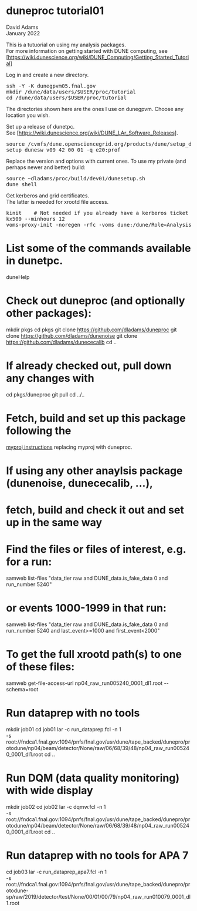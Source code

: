 # duneproc tutorial01

David Adams   
January 2022  
  
This is a tutuorial on using my analysis packages.  
For more information on getting started with DUNE computing, see
[https://wiki.dunescience.org/wiki/DUNE_Computing/Getting_Started_Tutorial]

Log in and create a new directory.
<pre>
ssh -Y -K dunegpvm05.fnal.gov
mkdir /dune/data/users/$USER/proc/tutorial
cd /dune/data/users/$USER/proc/tutorial
</pre>
The directories shown here are the ones I use on dunegpvm. Choose any location you wish.

Set up a release of dunetpc.  
See [https://wiki.dunescience.org/wiki/DUNE_LAr_Software_Releases].
<pre>
source /cvmfs/dune.opensciencegrid.org/products/dune/setup_dune.sh
setup dunesw v09_42_00_01 -q e20:prof
</pre>
Replace the version and options with current ones.
To use my private (and perhaps newer and better) build:
<pre>
source ~dladams/proc/build/dev01/dunesetup.sh 
dune shell
</pre>

Get kerberos and grid certificates.  
The latter is needed for xrootd file access.
<pre>
kinit    # Not needed if you already have a kerberos ticket
kx509 --minhours 12
voms-proxy-init -noregen -rfc -voms dune:/dune/Role=Analysis
</pre>

# List some of the commands available in dunetpc.
duneHelp

# Check out duneproc (and optionally other packages):
mkdir pkgs
cd pkgs
git clone https://github.com/dladams/duneproc
git clone https://github.com/dladams/dunenoise
git clone https://github.com/dladams/dunececalib
cd ..
# If already checked out, pull down any changes with
cd pkgs/duneproc
git pull
cd ../..

# Fetch, build and set up this package following the 
[myproj instructions](https://github.com/dladams/myproj/blob/master/README.md) 
replacing myproj with duneproc.

# If using any other anaylsis package (dunenoise, dunececalib, ...),
# fetch, build and check it out and set up in the same way

# Find the files or files of interest, e.g. for a run:
samweb list-files "data_tier raw and DUNE_data.is_fake_data 0 and run_number 5240"
# or events 1000-1999 in that run:
samweb list-files "data_tier raw and DUNE_data.is_fake_data 0 and run_number 5240 and last_event>=1000 and first_event<2000"

# To get the full xrootd path(s) to one of these files:
samweb get-file-access-url np04_raw_run005240_0001_dl1.root --schema=root

# Run dataprep with no tools
mkdir job01
cd job01
lar -c run_dataprep.fcl -n 1 \
    -s root://fndca1.fnal.gov:1094/pnfs/fnal.gov/usr/dune/tape_backed/dunepro/protodune/np04/beam/detector/None/raw/06/68/39/48/np04_raw_run005240_0001_dl1.root
cd ..

# Run DQM (data quality monitoring) with wide display
mkdir job02
cd job02
lar -c dqmw.fcl -n 1 \
    -s root://fndca1.fnal.gov:1094/pnfs/fnal.gov/usr/dune/tape_backed/dunepro/protodune/np04/beam/detector/None/raw/06/68/39/48/np04_raw_run005240_0001_dl1.root
cd ..

# Run dataprep with no tools for APA 7
cd job03
lar -c run_dataprep_apa7.fcl -n 1 \
    -s root://fndca1.fnal.gov:1094/pnfs/fnal.gov/usr/dune/tape_backed/dunepro/protodune-sp/raw/2019/detector/test/None/00/01/00/79/np04_raw_run010079_0001_dl1.root

